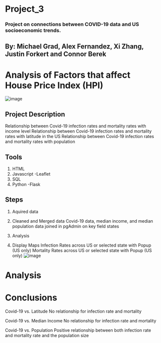 # Project_3
### Project on connections between COVID-19 data and US socioeconomic trends.
## By: Michael Grad, Alex Fernandez, Xi Zhang, Justin Forkert and Connor Berek
# Analysis of Factors that affect House Price Index (HPI)

![image](https://user-images.githubusercontent.com/60550835/117042505-1465dc80-acda-11eb-886e-def2be4c8ac1.png)

## Project Description
Relationship between Covid-19 infection rates and mortality rates with income level
Relationship between Covid-19 infection rates and mortality rates with latitude in the US
Relationship between Covid-19 infection rates and mortality rates with population

## Tools 
1. HTML
2. Javascript
   -Leaflet
3. SQL
4. Python
   -Flask
## Steps 
1. Aquired data
2. Cleaned and Merged data
Covid-19 data, median income, and median population data joined in pgAdmin on key field states


4. Analysis
5. Display
Maps
Infection Rates across US or selected state with Popup (US only)
Mortality Rates across US  or selected state with Popup (US only)
![image](https://user-images.githubusercontent.com/60550835/117054520-2cdcf380-ace8-11eb-9e6f-7bb3a9625560.png)

# Analysis
# Conclusions
Covid-19 vs. Latitude
No relationship for infection rate and mortality

Covid-19 vs. Median Income
No relationship for infection rate and mortality

Covid-19 vs. Population
Positive relationship between both infection rate and mortality rate and the population size
